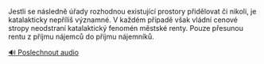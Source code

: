 
Jestli se následně úřady rozhodnou existující prostory přidělovat či nikoli, je katalakticky nepříliš významné. V každém případě však vládní cenové stropy neodstraní katalaktický fenomén městské renty. Pouze přesunou rentu z příjmu nájemců do příjmu nájemníků.

[🔊 Poslechnout audio](/data/7-paragraphs/audio/chapter_152/para_004-Jestli-se-nsledn-ady-rozhodnou-existujc-pros.mp3)
